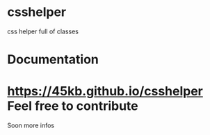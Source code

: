 csshelper
=========

css helper full of classes

Documentation
=========
https://45kb.github.io/csshelper
Feel free to contribute
========

Soon more infos

